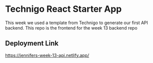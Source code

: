 # Technigo React Starter App
This week we used a template from Technigo to generate our first API backend. This repo is the frontend for the week 13 backend repo
## Deployment Link

https://jennifers-week-13-api.netlify.app/